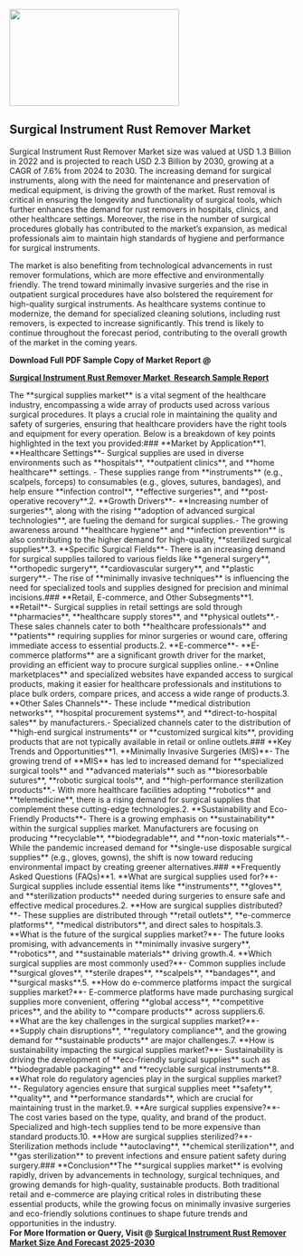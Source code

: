 <p><img class="alignnone size-medium wp-image-20088" src="https://ffe5etoiles.com/wp-content/uploads/2024/12/MST1-300x171.png" alt="" width="300" height="171" /></p><p> <h2>Surgical Instrument Rust Remover Market </h2><p>Surgical Instrument Rust Remover Market size was valued at USD 1.3 Billion in 2022 and is projected to reach USD 2.3 Billion by 2030, growing at a CAGR of 7.6% from 2024 to 2030. The increasing demand for surgical instruments, along with the need for maintenance and preservation of medical equipment, is driving the growth of the market. Rust removal is critical in ensuring the longevity and functionality of surgical tools, which further enhances the demand for rust removers in hospitals, clinics, and other healthcare settings. Moreover, the rise in the number of surgical procedures globally has contributed to the market’s expansion, as medical professionals aim to maintain high standards of hygiene and performance for surgical instruments.</p><p>The market is also benefiting from technological advancements in rust remover formulations, which are more effective and environmentally friendly. The trend toward minimally invasive surgeries and the rise in outpatient surgical procedures have also bolstered the requirement for high-quality surgical instruments. As healthcare systems continue to modernize, the demand for specialized cleaning solutions, including rust removers, is expected to increase significantly. This trend is likely to continue throughout the forecast period, contributing to the overall growth of the market in the coming years.</p></p><p><strong>Download Full PDF Sample Copy of Market Report @</strong></p><p><strong><a href="https://www.verifiedmarketreports.com/download-sample/?rid=269454&utm_source=Sites-google&utm_medium=265" target="_blank">Surgical Instrument Rust Remover Market &nbsp;Research Sample Report</a></strong></p><p>The **surgical supplies market** is a vital segment of the healthcare industry, encompassing a wide array of products used across various surgical procedures. It plays a crucial role in maintaining the quality and safety of surgeries, ensuring that healthcare providers have the right tools and equipment for every operation. Below is a breakdown of key points highlighted in the text you provided:### **Market by Application**1. **Healthcare Settings**- Surgical supplies are used in diverse environments such as **hospitals**, **outpatient clinics**, and **home healthcare** settings. - These supplies range from **instruments** (e.g., scalpels, forceps) to consumables (e.g., gloves, sutures, bandages), and help ensure **infection control**, **effective surgeries**, and **post-operative recovery**.2. **Growth Drivers**- **Increasing number of surgeries**, along with the rising **adoption of advanced surgical technologies**, are fueling the demand for surgical supplies.- The growing awareness around **healthcare hygiene** and **infection prevention** is also contributing to the higher demand for high-quality, **sterilized surgical supplies**.3. **Specific Surgical Fields**- There is an increasing demand for surgical supplies tailored to various fields like **general surgery**, **orthopedic surgery**, **cardiovascular surgery**, and **plastic surgery**.- The rise of **minimally invasive techniques** is influencing the need for specialized tools and supplies designed for precision and minimal incisions.### **Retail, E-commerce, and Other Subsegments**1. **Retail**- Surgical supplies in retail settings are sold through **pharmacies**, **healthcare supply stores**, and **physical outlets**.- These sales channels cater to both **healthcare professionals** and **patients** requiring supplies for minor surgeries or wound care, offering immediate access to essential products.2. **E-commerce**- **E-commerce platforms** are a significant growth driver for the market, providing an efficient way to procure surgical supplies online.- **Online marketplaces** and specialized websites have expanded access to surgical products, making it easier for healthcare professionals and institutions to place bulk orders, compare prices, and access a wide range of products.3. **Other Sales Channels**- These include **medical distribution networks**, **hospital procurement systems**, and **direct-to-hospital sales** by manufacturers.- Specialized channels cater to the distribution of **high-end surgical instruments** or **customized surgical kits**, providing products that are not typically available in retail or online outlets.### **Key Trends and Opportunities**1. **Minimally Invasive Surgeries (MIS)**- The growing trend of **MIS** has led to increased demand for **specialized surgical tools** and **advanced materials** such as **bioresorbable sutures**, **robotic surgical tools**, and **high-performance sterilization products**.- With more healthcare facilities adopting **robotics** and **telemedicine**, there is a rising demand for surgical supplies that complement these cutting-edge technologies.2. **Sustainability and Eco-Friendly Products**- There is a growing emphasis on **sustainability** within the surgical supplies market. Manufacturers are focusing on producing **recyclable**, **biodegradable**, and **non-toxic materials**.- While the pandemic increased demand for **single-use disposable surgical supplies** (e.g., gloves, gowns), the shift is now toward reducing environmental impact by creating greener alternatives.### **Frequently Asked Questions (FAQs)**1. **What are surgical supplies used for?**- Surgical supplies include essential items like **instruments**, **gloves**, and **sterilization products** needed during surgeries to ensure safe and effective medical procedures.2. **How are surgical supplies distributed?**- These supplies are distributed through **retail outlets**, **e-commerce platforms**, **medical distributors**, and direct sales to hospitals.3. **What is the future of the surgical supplies market?**- The future looks promising, with advancements in **minimally invasive surgery**, **robotics**, and **sustainable materials** driving growth.4. **Which surgical supplies are most commonly used?**- Common supplies include **surgical gloves**, **sterile drapes**, **scalpels**, **bandages**, and **surgical masks**.5. **How do e-commerce platforms impact the surgical supplies market?**- E-commerce platforms have made purchasing surgical supplies more convenient, offering **global access**, **competitive prices**, and the ability to **compare products** across suppliers.6. **What are the key challenges in the surgical supplies market?**- **Supply chain disruptions**, **regulatory compliance**, and the growing demand for **sustainable products** are major challenges.7. **How is sustainability impacting the surgical supplies market?**- Sustainability is driving the development of **eco-friendly surgical supplies** such as **biodegradable packaging** and **recyclable surgical instruments**.8. **What role do regulatory agencies play in the surgical supplies market?**- Regulatory agencies ensure that surgical supplies meet **safety**, **quality**, and **performance standards**, which are crucial for maintaining trust in the market.9. **Are surgical supplies expensive?**- The cost varies based on the type, quality, and brand of the product. Specialized and high-tech supplies tend to be more expensive than standard products.10. **How are surgical supplies sterilized?**- Sterilization methods include **autoclaving**, **chemical sterilization**, and **gas sterilization** to prevent infections and ensure patient safety during surgery.### **Conclusion**The **surgical supplies market** is evolving rapidly, driven by advancements in technology, surgical techniques, and growing demands for high-quality, sustainable products. Both traditional retail and e-commerce are playing critical roles in distributing these essential products, while the growing focus on minimally invasive surgeries and eco-friendly solutions continues to shape future trends and opportunities in the industry.<strong><br />For More Iformation or Query, Visit @ <a href="https://www.verifiedmarketreports.com/product/surgical-instrument-rust-remover-market/" target="_blank">Surgical Instrument Rust Remover Market Size And Forecast 2025-2030</a></strong></p>
